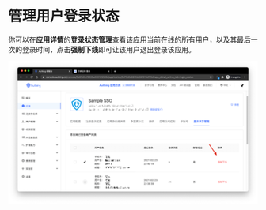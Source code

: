# 管理用户登录状态

<LastUpdated/>

你可以在**应用详情**的**登录状态管理**查看该应用当前在线的所有用户，以及其最后一次的登录时间，点击**强制下线**即可让该用户退出登录该应用。

![](../user/images/Xnip2021-02-26_11-36-22.png)
